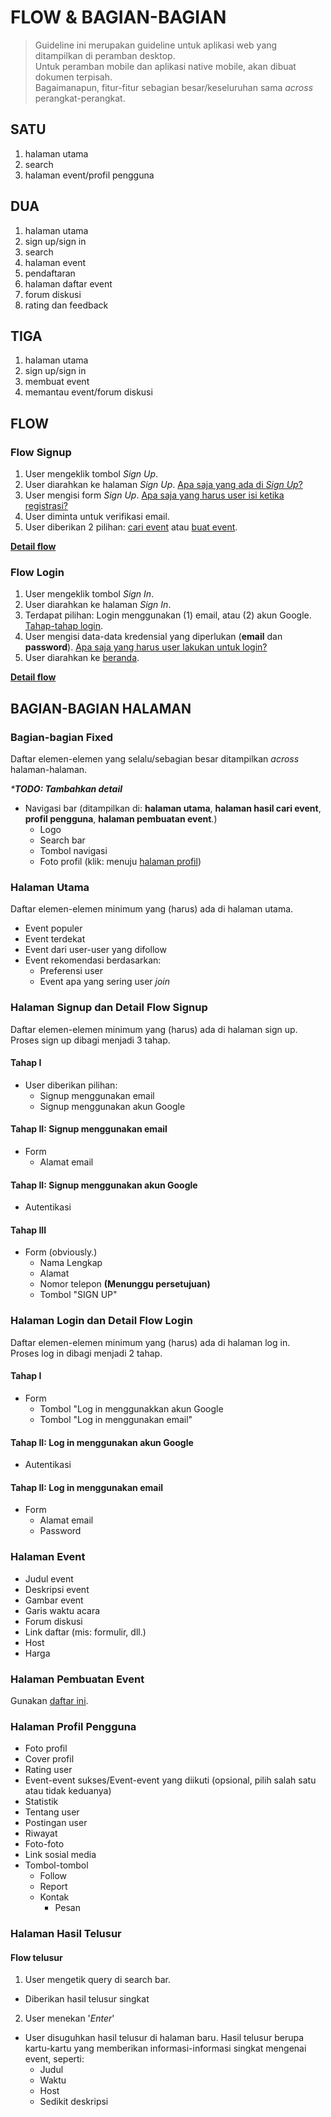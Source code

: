 # FLOW & BAGIAN-BAGIAN

> Guideline ini merupakan guideline untuk aplikasi web yang ditampilkan di peramban desktop.  
> Untuk peramban mobile dan aplikasi native mobile, akan dibuat dokumen terpisah.  
> Bagaimanapun, fitur-fitur sebagian besar/keseluruhan sama _across_ perangkat-perangkat.

## SATU
1. halaman utama
2. search
3. halaman event/profil pengguna

## DUA
1. halaman utama
2. sign up/sign in
3. search
4. halaman event
5. pendaftaran
6. halaman daftar event
7. forum diskusi
8. rating dan feedback

## TIGA
1. halaman utama
2. sign up/sign in
3. membuat event
4. memantau event/forum diskusi

## FLOW
### Flow Signup
1. User mengeklik tombol _Sign Up_.
2. User diarahkan ke halaman _Sign Up_.
  [Apa saja yang ada di _Sign Up_?](#hal-signup)
3. User mengisi form _Sign Up_.
  [Apa saja yang harus user isi ketika registrasi?](#hal-signup)
4. User diminta untuk verifikasi email.
5. User diberikan 2 pilihan: [cari event](#halaman-cari-event) atau [buat event](#halaman-buat-event).  

[**Detail flow**](#hal-signup)

### Flow Login
1. User mengeklik tombol _Sign In_.
2. User diarahkan ke halaman _Sign In_.
3. Terdapat pilihan: Login menggunakan (1) email, atau (2) akun Google. [Tahap-tahap login](#tahap-login).
4. User mengisi data-data kredensial yang diperlukan (**email** dan **password**). [Apa saja yang harus user lakukan untuk login?](#hal-login)
5. User diarahkan ke [beranda](#hal-utama).  

[**Detail flow**](#hal-login)



## BAGIAN-BAGIAN HALAMAN
### Bagian-bagian Fixed
Daftar elemen-elemen yang selalu/sebagian besar ditampilkan _across_ halaman-halaman.  

_***TODO: Tambahkan detail**_
* Navigasi bar (ditampilkan di: **halaman utama**, **halaman hasil cari event**, **profil pengguna**, **halaman pembuatan event**.)
  * Logo
  * Search bar
  * Tombol navigasi
  * Foto profil (klik: menuju [halaman profil](#hal-profil))
  

### Halaman Utama <a name="hal-utama"></a>
Daftar elemen-elemen minimum yang (harus) ada di halaman utama.
* Event populer
* Event terdekat
* Event dari user-user yang difollow
* Event rekomendasi berdasarkan:
  * Preferensi user
  * Event apa yang sering user _join_

### Halaman Signup dan Detail Flow Signup <a name="hal-signup"></a>
Daftar elemen-elemen minimum yang (harus) ada di halaman sign up.  
Proses sign up dibagi menjadi 3 tahap.
#### Tahap I
* User diberikan pilihan:
  * Signup menggunakan email
  * Signup menggunakan akun Google

#### Tahap II: Signup menggunakan email
* Form
  * Alamat email
  
#### Tahap II: Signup menggunakan akun Google
* Autentikasi

#### Tahap III
* Form (obviously.)
  * Nama Lengkap
  * Alamat
  * Nomor telepon **(Menunggu persetujuan)**
  * Tombol "SIGN UP"

### Halaman Login dan Detail Flow Login <a name="hal-login"></a>
Daftar elemen-elemen minimum yang (harus) ada di halaman log in.  
Proses log in dibagi menjadi 2 tahap.
#### Tahap I <a name="tahap-login"></a>
* Form
  * Tombol "Log in menggunakkan akun Google
  * Tombol "Log in menggunakan email"
#### Tahap II: Log in menggunakan akun Google
* Autentikasi

#### Tahap II: Log in menggunakan email
* Form
  * Alamat email
  * Password


### Halaman Event <a name="hal-event"></a>
* Judul event
* Deskripsi event
* Gambar event
* Garis waktu acara
* Forum diskusi
* Link daftar (mis: formulir, dll.)
* Host
* Harga

### Halaman Pembuatan Event
Gunakan [daftar ini](#hal-event).

### Halaman Profil Pengguna
* Foto profil
* Cover profil
* Rating user
* Event-event sukses/Event-event yang diikuti (opsional, pilih salah satu atau tidak keduanya)
* Statistik
* Tentang user
* Postingan user
* Riwayat
* Foto-foto
* Link sosial media
* Tombol-tombol
  * Follow
  * Report
  * Kontak
    * Pesan

### Halaman Hasil Telusur
#### Flow telusur
1. User mengetik query di search bar.
  * Diberikan hasil telusur singkat
2. User menekan '_Enter_'
  * User disuguhkan hasil telusur di halaman baru. Hasil telusur berupa kartu-kartu yang memberikan informasi-informasi singkat mengenai event, seperti:
    * Judul
    * Waktu
    * Host
    * Sedikit deskripsi
